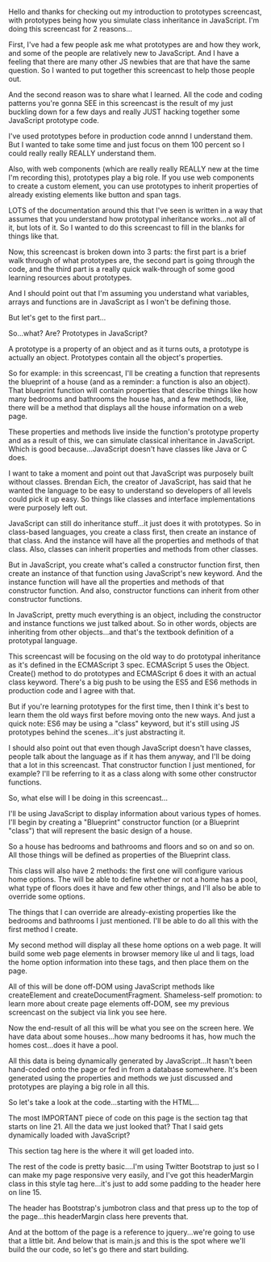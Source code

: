 Hello and thanks for checking out my introduction to prototypes screencast, with prototypes being how you simulate class inheritance in JavaScript. I'm doing this screencast for 2 reasons...

First, I've had a few people ask me what prototypes are and how they work, and some of the people are relatively new to JavaScript. And I have a feeling that there are many other JS newbies that are that have the same question. So I wanted to put together this screencast to help those people out.

And the second reason was to share what I learned. All the code and coding patterns you're gonna SEE in this screencast is the result of my just buckling down for a few days and really JUST hacking together some JavaScript prototype code.

I've used prototypes before in production code annnd I understand them. But I wanted to take some time and just focus on them 100 percent so I could really really REALLY understand them.

Also, with web components (which are really really REALLY new at the time I'm recording this), prototypes play a big role. If you use web components to create a custom element, you can use prototypes to inherit properties of already existing elements like button and span tags.

LOTS of the documentation around this that I've seen is written in a way that assumes that you understand how prototypal inheritance works...not all of it, but lots of it. So I wanted to do this screencast to fill in the blanks for things like that.

Now, this screencast is broken down into 3 parts: the first part is a brief walk through of what prototypes are, the second part is going through the code, and the third part is a really quick walk-through of some good learning resources about prototypes. 

And I should point out that I'm assuming you understand what variables, arrays and functions are in JavaScript as I won't be defining those.

But let's get to the first part...

So...what? Are? Prototypes in JavaScript?

A prototype is a property of an object and as it turns outs, a prototype is actually an object. Prototypes contain all the object's properties.

So for example: in this screencast, I'll be creating a function that represents the blueprint of a house (and as a reminder: a function is also an object). That blueprint function will contain properties that describe things like how many bedrooms and bathrooms the house has, and a few methods, like, there will be a method that displays all the house information on a web page.

These properties and methods live inside the function's prototype property and as a result of this, we can simulate classical inheritance in JavaScript.  Which is good because...JavaScript doesn't have classes like Java or C does.

I want to take a moment and point out that JavaScript was purposely built without classes.  Brendan Eich, the creator of JavaScript, has said that he wanted the language to be easy to understand so developers of all levels could pick it up easy. So things like classes and interface implementations were purposely left out.

JavaScript can still do inheritance stuff...it just does it with prototypes. So in class-based languages, you create a class first, then create an instance of that class. And the instance will have all the properties and methods of that class. Also, classes can inherit properties and methods from other classes.

But in JavaScript, you create what's called a constructor function first, then create an instance of that function using JavaScript's new keyword. And the instance function will have all the properties and methods of that constructor function. And also, constructor functions can inherit from other constructor functions. 

In JavaScript, pretty much everything is an object, including the constructor and instance functions we just talked about. So in other words, objects are inheriting from other objects...and that's the textbook definition of a prototypal language.

This screencast will be focusing on the old way to do prototypal inheritance as it's defined in the ECMAScript 3 spec.  ECMAScript 5 uses the Object. Create() method to do prototypes and ECMAScript 6 does it with an actual class keyword. There's a big push to be using the ES5 and ES6 methods in production code and I agree with that.

But if you're learning prototypes for the first time, then I think it's best to learn them the old ways first before moving onto the new ways. And just a quick note: ES6 may be using a "class" keyword, but it's still using JS prototypes behind the scenes...it's just abstracting it.

I should also point out that even though JavaScript doesn't have classes, people talk about the language as if it has them anyway, and I'll be doing that a lot in this screencast. That constructor function I just mentioned, for example? I'll be referring to it as a class along with some other constructor functions.

So, what else will I be doing in this screencast...

I'll be using JavaScript to display information about various types of homes.  I'll begin by creating a "Blueprint" constructor function (or a Blueprint "class") that will represent the basic design of a house.

So a house has bedrooms and bathrooms and floors and so on and so on. All those things will be defined as properties of the Blueprint class.

This class will also have 2 methods: the first one will configure various home options. The will be able to define whether or not a home has a pool, what type of floors does it have and few other things, and I'll also be able to override some options. 

The things that I can override are already-existing properties like the bedrooms and bathrooms I just mentioned.  I'll be able to do all this with the first method I create.

My second method will display all these home options on a web page. It will build some web page elements in browser memory like ul and li tags, load the home option information into these tags, and then place them on the page.

All of this will be done off-DOM using JavaScript methods like createElement and createDocumentFragment. Shameless-self promotion: to learn more about create page elements off-DOM, see my previous screencast on the subject via link you see here.

Now the end-result of all this will be what you see on the screen here. We have data about some houses...how many bedrooms it has, how much the homes cost...does it have a pool.

All this data is being dynamically generated by JavaScript...It hasn't been hand-coded onto the page or fed in from a database somewhere. It's been generated using the properties and methods we just discussed and prototypes are playing a big role in all this.

So let's take a look at the code...starting with the HTML...

The most IMPORTANT piece of code on this page is the section tag that starts on line 21. All the data we just looked that? That I said gets dynamically loaded with JavaScript?

This section tag here is the where it will get loaded into.

The rest of the code is pretty basic....I'm using Twitter Bootstrap to just so I can make my page responsive very easily, and I've got this headerMargin class in this style tag here...it's just to add some padding to the header here on line 15. 

The header has Bootstrap's jumbotron class and that press up to the top of the page...this headerMargin class here prevents that.

And at the bottom of the page is a reference to jquery...we're going to use that a little bit.  And below that is main.js and this is the spot where we'll build the our code, so let's go there and start building.